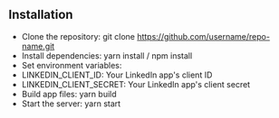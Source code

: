 ## Installation

- Clone the repository: git clone https://github.com/username/repo-name.git
- Install dependencies: yarn install / npm install
- Set environment variables:
- LINKEDIN_CLIENT_ID: Your LinkedIn app's client ID
- LINKEDIN_CLIENT_SECRET: Your LinkedIn app's client secret
- Build app files: yarn build
- Start the server: yarn start
